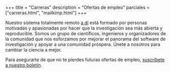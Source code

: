 \+++
title = "Carreras"
description = "Ofertas de empleo"
 parciales = ["carreras.html", "mailkimp.html"]
\+++

Nuestro sistema totalmente remoto [a di](/about/#team) está formado por personas motivadas y apasionadas por hacer que la investigación sea más abierta y reproducible. Somos un grupo de científicos, ingenieros y organizadores de la comunidad que nos esforzamos por mejorar el panorama del software de investigación y apoyar a una comunidad próspera. Únete a nosotros para cambiar la ciencia a mejor.

Para asegurarte de que no te pierdes futuras ofertas de empleo, [suscríbete a nuestro boletín](https://news.ropensci.org/).


